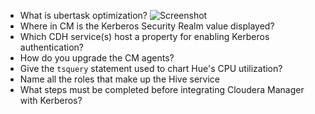 * What is ubertask optimization?
  ![Screenshot](https://drive.google.com/open?id=0B6zaztL1emL5X0ctR29PbkNtY0k)
* Where in CM is the Kerberos Security Realm value displayed?
* Which CDH service(s) host a property for enabling Kerberos authentication?
* How do you upgrade the CM agents?
* Give the `tsquery` statement used to chart Hue's CPU utilization?
* Name all the roles that make up the Hive service
* What steps must be completed before integrating Cloudera Manager with Kerberos?